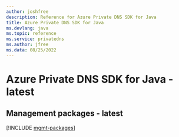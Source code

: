 ```yaml
---
author: joshfree
description: Reference for Azure Private DNS SDK for Java
title: Azure Private DNS SDK for Java
ms.devlang: java
ms.topic: reference
ms.service: privatedns
ms.author: jfree
ms.data: 08/25/2022
---
```

# Azure Private DNS SDK for Java - latest

## Management packages - latest
[!INCLUDE [mgmt-packages](private-dns-mgmt-index.md)]